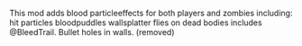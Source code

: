 This mod adds blood particleeffects for both players and zombies including:
hit particles
bloodpuddles
wallsplatter
flies on dead bodies
includes @BleedTrail.
Bullet holes in walls. (removed)